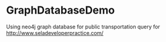 # GraphDatabaseDemo
Using neo4j graph database for public transportation query for http://www.seladeveloperpractice.com/
